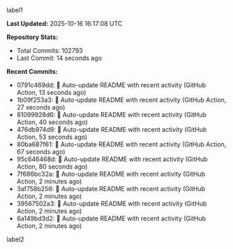 
label1 
<!-- ACTIVITY_START -->
**Last Updated:** 2025-10-16 16:17:08 UTC

**Repository Stats:**
- Total Commits: 102793
- Last Commit: 14 seconds ago

**Recent Commits:**
- 0791c469dd: 🤖 Auto-update README with recent activity (GitHub Action, 13 seconds ago)
- 1b09f253a3: 🤖 Auto-update README with recent activity (GitHub Action, 27 seconds ago)
- 81099928d6: 🤖 Auto-update README with recent activity (GitHub Action, 40 seconds ago)
- 476db974d9: 🤖 Auto-update README with recent activity (GitHub Action, 53 seconds ago)
- 80ba687f61: 🤖 Auto-update README with recent activity (GitHub Action, 67 seconds ago)
- 95c646468d: 🤖 Auto-update README with recent activity (GitHub Action, 80 seconds ago)
- 7f686bc32a: 🤖 Auto-update README with recent activity (GitHub Action, 2 minutes ago)
- 3af758b256: 🤖 Auto-update README with recent activity (GitHub Action, 2 minutes ago)
- 39567502a3: 🤖 Auto-update README with recent activity (GitHub Action, 2 minutes ago)
- 6a149bd3d2: 🤖 Auto-update README with recent activity (GitHub Action, 2 minutes ago)
<!-- ACTIVITY_END -->

label2
